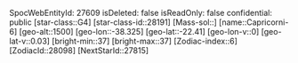 ﻿---
location: [-22.41,-38.325,1500]
type: Station
tags:
- astro/Star

---
SpocWebEntityId: 27609
isDeleted: false
isReadOnly: false
confidential: public
[star-class::G4]
[star-class-id::28191]
[Mass-sol::]
[name::Capricorni-6]
[geo-alt::1500]
[geo-lon::-38.325]
[geo-lat::-22.41]
[geo-lon-v::0]
[geo-lat-v::0.03]
[bright-min::37]
[bright-max::37]
[Zodiac-index::6]
[ZodiacId::28098]
[NextStarId::27815]

